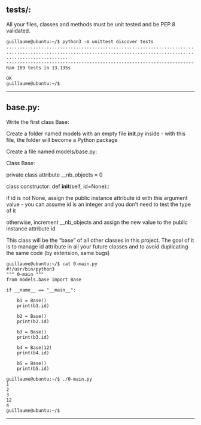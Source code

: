 ## tests/:

All your files, classes and methods must be unit tested and be PEP 8 validated.


	guillaume@ubuntu:~/$ python3 -m unittest discover tests
	...................................................................................
	...................................................................................
	.......................
	----------------------------------------------------------------------
	Ran 189 tests in 13.135s
	
	OK
	guillaume@ubuntu:~/$

-----------------------------------------------------------------------------------------------------------------------------------------------------


## base.py:

Write the first class Base:

Create a folder named models with an empty file __init__.py inside - with this file, the folder will become a Python package

Create a file named models/base.py:

Class Base:

private class attribute __nb_objects = 0

class constructor: def __init__(self, id=None)::

if id is not None, assign the public instance attribute id with this argument value - you can assume id is an integer and you don’t need to test the type of it

otherwise, increment __nb_objects and assign the new value to the public instance attribute id

This class will be the “base” of all other classes in this project. The goal of it is to manage id attribute in all your future classes and to avoid duplicating the same code (by extension, same bugs)


	guillaume@ubuntu:~/$ cat 0-main.py
	#!/usr/bin/python3
	""" 0-main """
	from models.base import Base
	
	if __name__ == "__main__":
	
	    b1 = Base()
	    print(b1.id)
	
	    b2 = Base()
	    print(b2.id)
	
	    b3 = Base()
	    print(b3.id)
	
	    b4 = Base(12)
	    print(b4.id)
	
	    b5 = Base()
	    print(b5.id)
	
	guillaume@ubuntu:~/$ ./0-main.py
	1
	2
	3
	12
	4
	guillaume@ubuntu:~/$ 

-----------------------------------------------------------------------------------------------------------------------------------------------------

